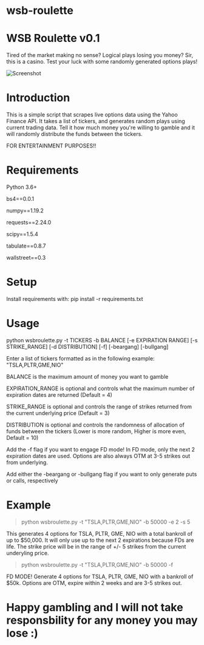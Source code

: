 # wsb-roulette

WSB Roulette v0.1
=============================================================

Tired of the market making no sense? Logical plays losing you money? Sir, this is a casino. Test your luck with some randomly generated options plays!

![Screenshot](https://i.imgur.com/QDtf4nf.png)

Introduction
====
This is a simple script that scrapes live options data using the Yahoo Finance API. It takes a list of tickers, and generates random plays using current trading data.
Tell it how much money you're willing to gamble and it will randomly distribute the funds between the tickers.

FOR ENTERTAINMENT PURPOSES!!

Requirements
====
Python 3.6+

bs4==0.0.1

numpy==1.19.2

requests==2.24.0

scipy==1.5.4

tabulate==0.8.7

wallstreet==0.3


Setup
=====
Install requirements with: pip install -r requirements.txt

Usage
=====
python wsbroulette.py -t TICKERS -b BALANCE [-e EXPIRATION RANGE] [-s STRIKE_RANGE] [-d DISTRIBUTION] [-f] [-beargang] [-bullgang]

Enter a list of tickers formatted as in the following example: "TSLA,PLTR,GME,NIO"

BALANCE is the maximum amount of money you want to gamble

EXPIRATION_RANGE is optional and controls what the maximum number of expiration dates are returned (Default = 4)

STRIKE_RANGE is optional and controls the range of strikes returned from the current underlying price (Default = 3)

DISTRIBUTION is optional and controls the randomness of allocation of funds between the tickers (Lower is more random, Higher is more even, Default = 10)

Add the -f flag if you want to engage FD mode! In FD mode, only the next 2 expiration dates are used. Options are also always OTM at 3-5 strikes out from underlying.

Add either the -beargang or -bullgang flag if you want to only generate puts or calls, respectively

Example
====

>python wsbroulette.py -t "TSLA,PLTR,GME,NIO" -b 50000 -e 2 -s 5
  
This generates 4 options for TSLA, PLTR, GME, NIO with a total bankroll of up to $50,000. It will only use up to the next 2 expirations because FDs are life.
The strike price will be in the range of +/- 5 strikes from the current underyling price.

>python wsbroulette.py -t "TSLA,PLTR,GME,NIO" -b 50000 -f

FD MODE! Generate 4 options for TSLA, PLTR, GME, NIO with a bankroll of $50k. Options are OTM, expire within 2 weeks and are 3-5 strikes out.


Happy gambling and I will not take responsbility for any money you may lose :)
====
